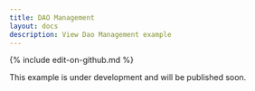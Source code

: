 ```yaml
---
title: DAO Management
layout: docs
description: View Dao Management example
---
```

{% include edit-on-github.md %}

This example is under development and will be published soon.
